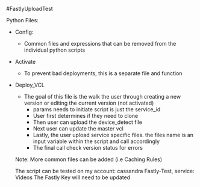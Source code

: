 #FastlyUploadTest

Python Files:

* Config:
  * Common files and expressions that can be removed from the individual python scripts

* Activate
  * To prevent bad deployments, this is a separate file and function

* Deploy_VCL
  * The goal of this file is the walk the user through creating a new version or editing the current version (not activated)
    * params needs to initiate script is just the service_id
    * User first determines if they need to clone
    * Then user can upload the device_detect file
    * Next user can update the master vcl
    * Lastly, the user upload service specific files. the files name is an input variable within the script and call accordingly
    * The final call check version status for errors

  Note: More common files can be added (i.e Caching Rules)

  The script can be tested on my account: cassandra Fastly-Test, service: Videos
  The Fastly Key will need to be updated




